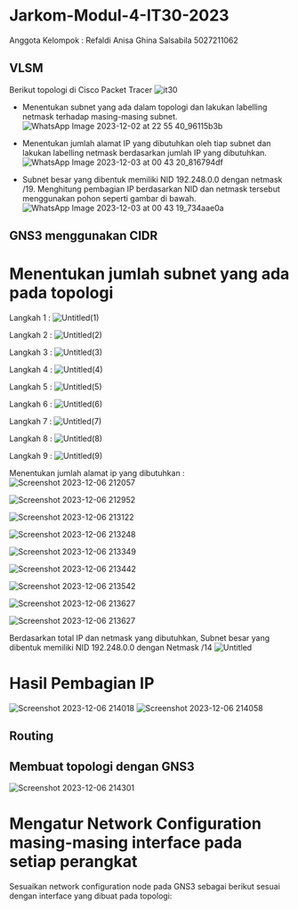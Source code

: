 # Jarkom-Modul-4-IT30-2023

Anggota Kelompok : 
Refaldi 
Anisa Ghina Salsabila 5027211062

## VLSM
Berikut topologi di Cisco Packet Tracer
![it30](https://github.com/anisaghinasalsabila/Jarkom-Modul-4-IT30-2023/assets/113872836/54bd69ad-ed7e-41eb-a57f-23b98a0c7edb)

- Menentukan subnet yang ada dalam topologi dan lakukan labelling netmask terhadap masing-masing subnet.
  ![WhatsApp Image 2023-12-02 at 22 55 40_96115b3b](https://github.com/anisaghinasalsabila/Jarkom-Modul-4-IT30-2023/assets/113872836/17f4ba78-6824-44cb-9a7a-bcdcb1cbfa9b)

- Menentukan jumlah alamat IP yang dibutuhkan oleh tiap subnet dan lakukan labelling netmask berdasarkan jumlah IP yang dibutuhkan.
  ![WhatsApp Image 2023-12-03 at 00 43 20_816794df](https://github.com/anisaghinasalsabila/Jarkom-Modul-4-IT30-2023/assets/113872836/2e8552e1-f817-4bd1-b532-da0efe089b1f)

- Subnet besar yang dibentuk memiliki NID 192.248.0.0 dengan netmask /19. Menghitung pembagian IP berdasarkan NID dan netmask tersebut menggunakan pohon seperti gambar di bawah.
  ![WhatsApp Image 2023-12-03 at 00 43 19_734aae0a](https://github.com/anisaghinasalsabila/Jarkom-Modul-4-IT30-2023/assets/113872836/addcd5a7-16cf-4c5b-9acd-63a571f3635b)
  

## GNS3 menggunakan CIDR
# Menentukan jumlah subnet yang ada pada topologi
Langkah 1 : 
![Untitled(1)](https://github.com/anisaghinasalsabila/Jarkom-Modul-3-IT30-2023/assets/71119774/bcb1dcfc-0154-4cc1-bec0-ea2e20aad633)

Langkah 2 : 
![Untitled(2)](https://github.com/anisaghinasalsabila/Jarkom-Modul-3-IT30-2023/assets/71119774/6796adc3-5b8d-4349-8ff4-b0496991eab5)

Langkah 3 :
![Untitled(3)](https://github.com/anisaghinasalsabila/Jarkom-Modul-3-IT30-2023/assets/71119774/293c0ff1-c970-47e5-bd07-520b3164a34b)

Langkah 4 : 
![Untitled(4)](https://github.com/anisaghinasalsabila/Jarkom-Modul-3-IT30-2023/assets/71119774/2f770362-ae1e-455c-9d07-a1e4ab66d344)

Langkah 5 :
![Untitled(5)](https://github.com/anisaghinasalsabila/Jarkom-Modul-3-IT30-2023/assets/71119774/c4cc59e2-1c69-4670-9e59-31d343dbee13)

Langkah 6 : 
![Untitled(6)](https://github.com/anisaghinasalsabila/Jarkom-Modul-3-IT30-2023/assets/71119774/3fa758ee-0330-4d5a-acaf-478abdd54f76)

Langkah 7 : 
![Untitled(7)](https://github.com/anisaghinasalsabila/Jarkom-Modul-3-IT30-2023/assets/71119774/7c81cdd8-f7cc-4a14-a6d7-09be803e544b)

Langkah 8 : 
![Untitled(8)](https://github.com/anisaghinasalsabila/Jarkom-Modul-3-IT30-2023/assets/71119774/7bbb3b70-6b87-4e36-9750-26c2901e6944)

Langkah 9 : 
![Untitled(9)](https://github.com/anisaghinasalsabila/Jarkom-Modul-3-IT30-2023/assets/71119774/446e9399-f24d-4779-a04e-99b51b4c246a)

Menentukan jumlah alamat ip yang dibutuhkan : 
![Screenshot 2023-12-06 212057](https://github.com/anisaghinasalsabila/Jarkom-Modul-3-IT30-2023/assets/71119774/041a46a5-5812-48c5-900c-09c8c6751e8c)

![Screenshot 2023-12-06 212952](https://github.com/anisaghinasalsabila/Jarkom-Modul-3-IT30-2023/assets/71119774/50a8669b-7e80-4280-8956-be2d58246da1)

![Screenshot 2023-12-06 213122](https://github.com/anisaghinasalsabila/Jarkom-Modul-3-IT30-2023/assets/71119774/02d39bfd-dd36-40c1-b194-f58e48bf0025)

![Screenshot 2023-12-06 213248](https://github.com/anisaghinasalsabila/Jarkom-Modul-3-IT30-2023/assets/71119774/cb4d7d32-215f-4239-984a-f3872bf31bb4)

![Screenshot 2023-12-06 213349](https://github.com/anisaghinasalsabila/Jarkom-Modul-3-IT30-2023/assets/71119774/9f3dc292-bb01-43a2-9c17-56f9ec1cf2e0)

![Screenshot 2023-12-06 213442](https://github.com/anisaghinasalsabila/Jarkom-Modul-3-IT30-2023/assets/71119774/03a53ef3-6479-48e1-9246-616fbdf69bd2)

![Screenshot 2023-12-06 213542](https://github.com/anisaghinasalsabila/Jarkom-Modul-3-IT30-2023/assets/71119774/c563846d-ff23-4909-8fa2-991f2abb1768)

![Screenshot 2023-12-06 213627](https://github.com/anisaghinasalsabila/Jarkom-Modul-3-IT30-2023/assets/71119774/9f190f60-2aa7-4ef5-a109-5151176aa468)

![Screenshot 2023-12-06 213627](https://github.com/anisaghinasalsabila/Jarkom-Modul-3-IT30-2023/assets/71119774/ad419201-6de3-4cca-94a8-add21fdf4455)

Berdasarkan total IP dan netmask yang dibutuhkan, Subnet besar yang dibentuk memiliki NID 192.248.0.0 dengan Netmask /14
![Untitled](https://github.com/anisaghinasalsabila/Jarkom-Modul-3-IT30-2023/assets/71119774/22d93253-68e4-430b-880b-1093581d0557)

# Hasil Pembagian IP 
![Screenshot 2023-12-06 214018](https://github.com/anisaghinasalsabila/Jarkom-Modul-3-IT30-2023/assets/71119774/1e7407bb-c835-42b7-8f55-63ed20140ee7)
![Screenshot 2023-12-06 214058](https://github.com/anisaghinasalsabila/Jarkom-Modul-3-IT30-2023/assets/71119774/c608df0a-4e3b-4060-863e-976b2a7c9dfb)

## Routing
## Membuat topologi dengan GNS3
![Screenshot 2023-12-06 214301](https://github.com/anisaghinasalsabila/Jarkom-Modul-3-IT30-2023/assets/71119774/c44ef80e-ec0e-4b0d-abe2-351c23ea74aa)

# Mengatur Network Configuration masing-masing interface pada setiap perangkat
Sesuaikan network configuration node pada GNS3 sebagai berikut sesuai dengan interface yang dibuat pada topologi:

